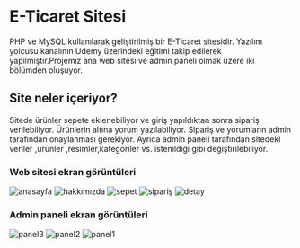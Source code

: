 # E-Ticaret Sitesi

PHP ve MySQL kullanılarak geliştirilmiş bir E-Ticaret sitesidir. Yazılım yolcusu kanalının Udemy üzerindeki eğitimi takip edilerek yapılmıştır.Projemiz ana web sitesi ve 
admin paneli olmak üzere iki bölümden oluşuyor.  

## Site neler içeriyor?

Sitede ürünler sepete eklenebiliyor ve giriş yapıldıktan sonra sipariş verilebiliyor. Ürünlerin altına yorum yazılabiliyor. Sipariş ve yorumların admin tarafından onaylanması 
gerekiyor. Ayrıca admin paneli tarafından sitedeki veriler ,ürünler ,resimler,kategoriler vs. istenildiği gibi değiştirilebiliyor.


### Web sitesi ekran görüntüleri

![anasayfa](https://user-images.githubusercontent.com/51864835/131563387-2aa6af0a-1d71-4ac7-91e5-e0a6d080f6a1.jpg)
![hakkımızda](https://user-images.githubusercontent.com/51864835/131563405-0576a5e4-209a-4ada-a50b-1152c6fec0e6.jpg)
![sepet](https://user-images.githubusercontent.com/51864835/131563430-9a292a3e-4669-4b9b-9dfd-a1a50d9c39cb.jpg)
![sipariş](https://user-images.githubusercontent.com/51864835/131565802-a38be81d-e125-4674-b55d-71c2acbd070a.jpg)
![detay](https://user-images.githubusercontent.com/51864835/131563295-e6ba9023-9932-4b4a-a684-5d8e51947ae8.jpg)


### Admin paneli ekran görüntüleri

![panel3](https://user-images.githubusercontent.com/51864835/131563316-eb9d365b-59ae-423e-b4b0-cdfd1435eb2e.jpg)
![panel2](https://user-images.githubusercontent.com/51864835/131563340-0b946f0f-cf1b-434f-bb5c-0392a891a1d8.jpg)
![panel1](https://user-images.githubusercontent.com/51864835/131563370-80560338-c26a-4ab1-add9-5a82e23f89ae.jpg)

